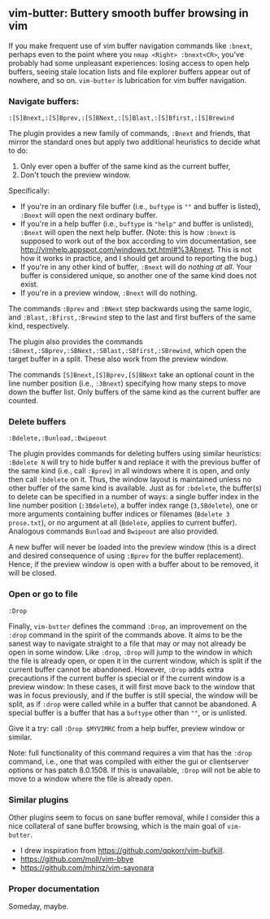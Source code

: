 ## vim-butter: Buttery smooth buffer browsing in vim

If you make frequent use of vim buffer navigation commands like `:bnext`,
perhaps even to the point where you `nmap <Right> :bnext<CR>`, you've probably
had some unpleasant experiences: losing access to open help buffers, seeing
stale location lists and file explorer buffers appear out of nowhere, and so
on. `vim-butter` is lubrication for vim buffer navigation.

### Navigate buffers:
`:[S]Bnext,:[S]Bprev,:[S]BNext,:[S]Blast,:[S]Bfirst,:[S]Brewind`

The plugin provides a new family of commands, `:Bnext` and friends, that mirror the
standard ones but apply two additional heuristics to decide what to do:

1. Only ever open a buffer of the same kind as the current buffer,
2. Don't touch the preview window.

Specifically:
* If you're in an ordinary file buffer (i.e., `buftype` is `""` and buffer is
  listed), `:Bnext` will open the next ordinary buffer.
* If you're in a help buffer (i.e., `buftype` is `"help"` and  buffer is
  unlisted), `:Bnext` will open the next help buffer. (Note: this is how
  `:bnext` is supposed to work out of the box according to vim documentation,
  see http://vimhelp.appspot.com/windows.txt.html#%3Abnext. This is not how
  it works in practice, and I should get around to reporting the bug.)
* If you're in any other kind of buffer, `:Bnext` will do _nothing at all_.
  Your buffer is considered unique, so another one of the same kind does not
  exist.
* If you're in a preview window, `:Bnext` will do nothing.

The commands `:Bprev` and `:BNext` step backwards using the same logic, and
`:Blast,:Bfirst,:Brewind` step to the last and first buffers of the same kind, respectively.

The plugin also provides the commands
`:SBnext,:SBprev,:SBNext,:SBlast,:SBfirst,:SBrewind`, which open the target buffer in
a split. These also work from the preview window.

The commands `[S]Bnext,[S]Bprev,[S]BNext` take an optional count in the line number
position (i.e., `:3Bnext`) specifying how many steps to move down the buffer list. Only
buffers of the same kind as the current buffer are counted.

### Delete buffers
`:Bdelete,:Bunload,:Bwipeout`

The plugin provides commands for deleting buffers using similar heuristics: `:Bdelete N`
will try to hide buffer `N` and replace it with the previous buffer of the same
kind (i.e., call `:Bprev`) in all windows where it is open, and only then call
`:bdelete` on it. Thus, the window layout is maintained unless no other buffer
of the same kind is available. Just as for `:bdelete`, the buffer(s) to delete
can be specified in a number of ways: a single buffer index in the line number
position (`:3Bdelete`), a buffer index range (`3,5Bdelete`), one or more
arguments containing buffer indices or filenames (`Bdelete 3 prose.txt`), or no
argument at all (`Bdelete`, applies to current buffer). Analogous commands
`Bunload` and `Bwipeout` are also provided.

A new buffer will never be loaded into the preview window (this is a direct and
desired consequence of using `:Bprev` for the buffer replacement). Hence, if
the preview window is open with a buffer about to be removed, it will be
closed.

### Open or go to file
`:Drop`

Finally, `vim-butter` defines the command `:Drop`, an improvement on the
`:drop` command in the spirit of the commands above. It aims to be the sanest
way to navigate straight to a file that may or may not already be open in some
window. Like `:drop`, `:Drop` will jump to the window in which the file is
already open, or open it in the current window, which is split if the current
buffer cannot be abandoned. However, `:Drop` adds extra precautions if the
current buffer is special or if the current window is a preview window: In
these cases, it will first move back to the window that was in focus
previously, and if the buffer is still special, the window will be split, as if
`:drop` were called while in a buffer that cannot be abandoned. A special
buffer is a buffer that has a `buftype` other than `""`, or is unlisted.

Give it a try: call `:Drop $MYVIMRC` from a help buffer, preview window or similar.

Note: full functionality of this command requires a vim that has the `:drop`
command, i.e., one that was compiled with either the gui or clientserver
options or has patch 8.0.1508. If this is unavailable, `:Drop` will not be able
to move to a window where the file is already open.

### Similar plugins

Other plugins seem to focus on sane buffer removal, while I consider this
a nice collateral of sane buffer browsing, which is the main goal of
`vim-butter`.

* I drew inspiration from https://github.com/qpkorr/vim-bufkill.
* https://github.com/moll/vim-bbye
* https://github.com/mhinz/vim-sayonara

### Proper documentation

Someday, maybe.
